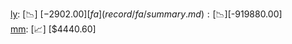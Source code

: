 [ly](record/ly/summary.md): [📉] [$-2902.00]  
[fa](record/fa/summary.md): [📉] [$-919880.00]  
[mm](record/mm/summary.md): [📈] [$4440.60]  
